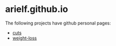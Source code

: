 # arielf.github.io

The following projects have github personal pages:

- [cuts](https://arielf.github.io/cuts/)
- [weight-loss](https://arielf.github.io/weight-loss/)

